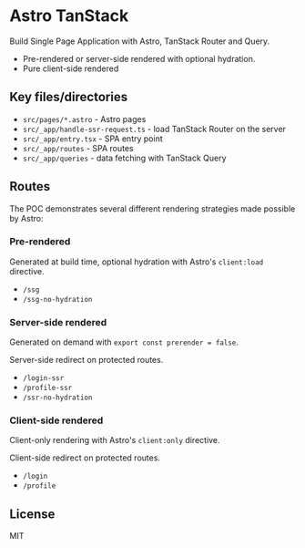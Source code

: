 # Astro TanStack

Build Single Page Application with Astro, TanStack Router and Query.

- Pre-rendered or server-side rendered with optional hydration.
- Pure client-side rendered

## Key files/directories

- `src/pages/*.astro` - Astro pages
- `src/_app/handle-ssr-request.ts` - load TanStack Router on the server
- `src/_app/entry.tsx` - SPA entry point
- `src/_app/routes` - SPA routes
- `src/_app/queries` - data fetching with TanStack Query

## Routes

The POC demonstrates several different rendering strategies made possible by Astro:

### Pre-rendered

Generated at build time, optional hydration with Astro's `client:load` directive.

- `/ssg`
- `/ssg-no-hydration`

### Server-side rendered

Generated on demand with `export const prerender = false`.

Server-side redirect on protected routes.

- `/login-ssr`
- `/profile-ssr`
- `/ssr-no-hydration`

### Client-side rendered

Client-only rendering with Astro's `client:only` directive.

Client-side redirect on protected routes.

- `/login`
- `/profile`

## License

MIT
